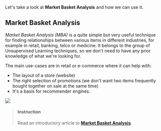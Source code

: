

Let's take a look at **Market Basket Analysis** and how we can use it.


## Market Basket Analysis

*Market Basket Analysis* *(MBA)* is a quite simple but very useful technique for finding relationships between various items in different industries, for example in retail, banking, telco or medicine. It belongs to the group of Unsupervised Learning techniques, so we don't need to have any prior knowledge of what we're looking for.

The main use-cases are in retail or e-commerce where it can help with:

- The layout of a store (website)
- The right selection of promotions (we don't want two items frequently bought together on sale at the same time)
- It's a basis for recommender engines.

![](https://i.imgur.com/IdvZtzK.png)


> #### Instruction
> Read an introductory article to [**Market Basket Analysis**](https://devopedia.org/market-basket-analysis).




